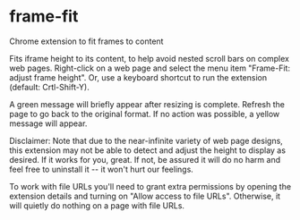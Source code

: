 # frame-fit
Chrome extension to fit frames to content

Fits iframe height to its content, to help avoid nested scroll bars on complex web pages.  Right-click on a web page and select the menu item "Frame-Fit: adjust frame height". Or, use a keyboard shortcut to run the extension (default: Crtl-Shift-Y).

A green message will briefly appear after resizing is complete. Refresh the page to go back to the original format. If no action was possible, a yellow message will appear.

Disclaimer: Note that due to the near-infinite variety of web page designs, this extension may not be able to detect and adjust the height to display as desired. If it works for you, great. If not, be assured it will do no harm and feel free to uninstall it -- it won't hurt our feelings.

To work with file URLs you'll need to grant extra permissions by opening the extension details and turning on "Allow access to file URLs". Otherwise, it will quietly do nothing on a page with file URLs.
